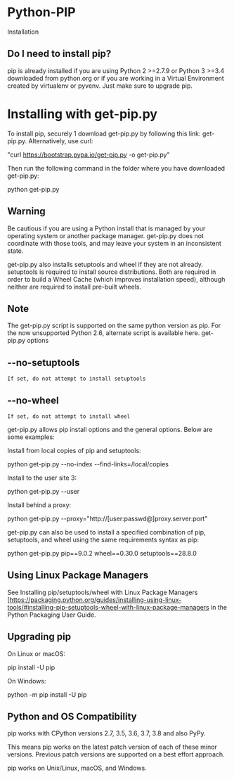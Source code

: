 # Python-PIP
Installation
## Do I need to install pip?

pip is already installed if you are using Python 2 >=2.7.9 or Python 3 >=3.4 downloaded from python.org or if you are working in a Virtual Environment created by virtualenv or pyvenv. Just make sure to upgrade pip.
# Installing with get-pip.py

To install pip, securely 1 download get-pip.py by following this link: get-pip.py. Alternatively, use curl:

"curl https://bootstrap.pypa.io/get-pip.py -o get-pip.py"

Then run the following command in the folder where you have downloaded get-pip.py:

python get-pip.py

## Warning

Be cautious if you are using a Python install that is managed by your operating system or another package manager. get-pip.py does not coordinate with those tools, and may leave your system in an inconsistent state.

get-pip.py also installs setuptools  and wheel if they are not already. setuptools is required to install source distributions. Both are required in order to build a Wheel Cache (which improves installation speed), although neither are required to install pre-built wheels.

## Note

The get-pip.py script is supported on the same python version as pip. For the now unsupported Python 2.6, alternate script is available here.
get-pip.py options

## --no-setuptools

    If set, do not attempt to install setuptools

## --no-wheel

    If set, do not attempt to install wheel

get-pip.py allows pip install options and the general options. Below are some examples:

Install from local copies of pip and setuptools:

python get-pip.py --no-index --find-links=/local/copies

Install to the user site 3:

python get-pip.py --user

Install behind a proxy:

python get-pip.py --proxy="http://[user:passwd@]proxy.server:port"

get-pip.py can also be used to install a specified combination of pip, setuptools, and wheel using the same requirements syntax as pip:

python get-pip.py pip==9.0.2 wheel==0.30.0 setuptools==28.8.0

## Using Linux Package Managers

See Installing pip/setuptools/wheel with Linux Package Managers [https://packaging.python.org/guides/installing-using-linux-tools/#installing-pip-setuptools-wheel-with-linux-package-managers in the Python Packaging User Guide.

## Upgrading pip

On Linux or macOS:

pip install -U pip

On Windows:

python -m pip install -U pip

## Python and OS Compatibility

pip works with CPython versions 2.7, 3.5, 3.6, 3.7, 3.8 and also PyPy.

This means pip works on the latest patch version of each of these minor versions. Previous patch versions are supported on a best effort approach.

pip works on Unix/Linux, macOS, and Windows.
